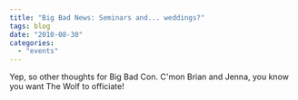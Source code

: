 ```yaml
---
title: "Big Bad News: Seminars and... weddings?"
tags: blog
date: "2010-08-30"
categories: 
  - "events"
---
```


Yep, so other thoughts for Big Bad Con. C'mon Brian and Jenna, you know you want The Wolf to officiate!
